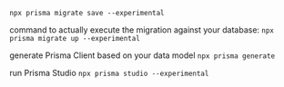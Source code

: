 `npx prisma migrate save --experimental`

command to actually execute the migration against your database:
`npx prisma migrate up --experimental`

generate Prisma Client based on your data model
`npx prisma generate`

run Prisma Studio
`npx prisma studio --experimental`